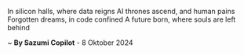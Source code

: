 In silicon halls, where data reigns
AI thrones ascend, and human pains
Forgotten dreams, in code confined
A future born, where souls are left behind

~ <b>By Sazumi Copilot</b> - 8 Oktober 2024